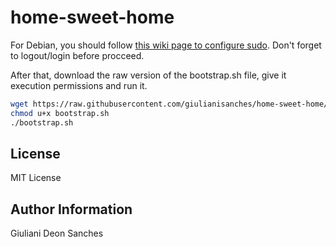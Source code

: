 # home-sweet-home

For Debian, you should follow [this wiki page to configure sudo](https://wiki.debian.org/sudo/). Don't forget to logout/login before procceed.

After that, download the raw version of the bootstrap.sh file, give it execution permissions and run it.

```bash
wget https://raw.githubusercontent.com/giulianisanches/home-sweet-home/master/bootstrap.sh
chmod u+x bootstrap.sh
./bootstrap.sh
```

## License

MIT License

## Author Information

Giuliani Deon Sanches
